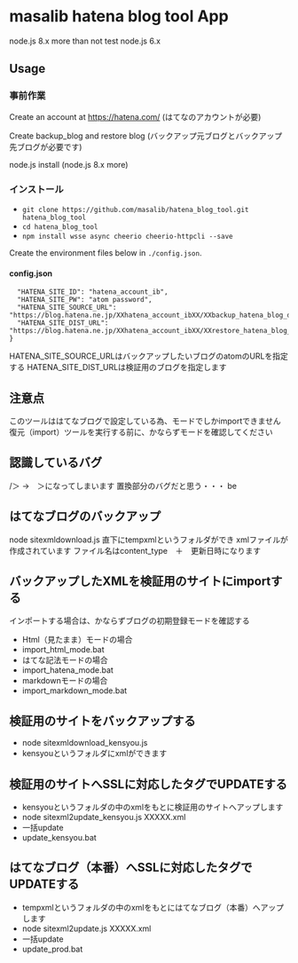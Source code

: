 
# masalib hatena blog tool App

node.js 8.x more than
not test node.js 6.x

## Usage

### 事前作業
Create an account at https://hatena.com/
(はてなのアカウントが必要)

Create backup_blog and restore blog
(バックアップ元ブログとバックアップ先ブログが必要です)

node.js install 
(node.js 8.x more)

### インストール

- `git clone https://github.com/masalib/hatena_blog_tool.git hatena_blog_tool`
- `cd hatena_blog_tool`
- `npm install wsse async cheerio cheerio-httpcli --save `

Create the environment files below in `./config.json`.

#### config.json
```{
  "HATENA_SITE_ID": "hatena_account_ib",
  "HATENA_SITE_PW": "atom password",
  "HATENA_SITE_SOURCE_URL": "https://blog.hatena.ne.jp/XXhatena_account_ibXX/XXbackup_hatena_blog_domainXX/atom",
  "HATENA_SITE_DIST_URL": "https://blog.hatena.ne.jp/XXhatena_account_ibXX/XXrestore_hatena_blog_domainXX/atom"
}
```
HATENA_SITE_SOURCE_URLはバックアップしたいブログのatomのURLを指定する
HATENA_SITE_DIST_URLは検証用のブログを指定します

## 注意点

このツールははてなブログで設定している為、モードでしかimportできません
復元（import）ツールを実行する前に、かならずモードを確認してください


## 認識しているバグ

/＞ →　＞になってしまいます
置換部分のバグだと思う・・・
be



## はてなブログのバックアップ

node sitexmldownload.js
直下にtempxmlというフォルダができ
xmlファイルが作成されています
ファイル名はcontent_type　＋　更新日時になります



## バックアップしたXMLを検証用のサイトにimportする

インポートする場合は、かならずブログの初期登録モードを確認する

- Html（見たまま）モードの場合
-  import_html_mode.bat
- はてな記法モードの場合
-   import_hatena_mode.bat
- markdownモードの場合
-   import_markdown_mode.bat

## 検証用のサイトをバックアップする

- node sitexmldownload_kensyou.js
- kensyouというフォルダにxmlができます

## 検証用のサイトへSSLに対応したタグでUPDATEする

- kensyouというフォルダの中のxmlをもとに検証用のサイトへアップします
- node sitexml2update_kensyou.js XXXXX.xml
- 一括update
- update_kensyou.bat


## はてなブログ（本番）へSSLに対応したタグでUPDATEする

- tempxmlというフォルダの中のxmlをもとにはてなブログ（本番）へアップします
- node sitexml2update.js  XXXXX.xml
- 一括update
- update_prod.bat

